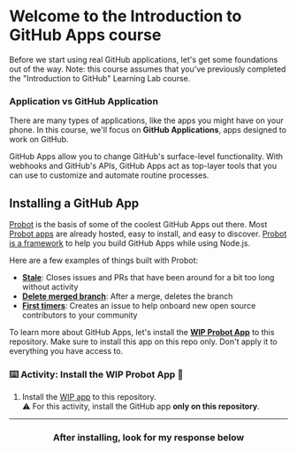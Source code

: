 # Welcome to the Introduction to GitHub Apps course

Before we start using real GitHub applications, let's get some foundations out of the way. Note: this course assumes that you've previously completed the "Introduction to GitHub" Learning Lab course.

### Application vs GitHub Application
There are many types of applications, like the apps you might have on your phone. In this course, we'll focus on **GitHub Applications**, apps designed to work on GitHub.

GitHub Apps allow you to change GitHub's surface-level functionality. With webhooks and GitHub's APIs, GitHub Apps act as top-layer tools that you can use to customize and automate routine processes. 

## Installing a GitHub App

[Probot](https://probot.github.io/) is the basis of some of the coolest GitHub Apps out there. Most [Probot apps](https://probot.github.io/docs/) are already hosted, easy to install, and easy to discover. [Probot is a framework](https://probot.github.io/docs/) to help you build GitHub Apps while using Node.js.

Here are a few examples of things built with Probot:
- **[Stale](https://probot.github.io/apps/stale/)**: Closes issues and PRs that have been around for a bit too long without activity
- **[Delete merged branch](https://probot.github.io/apps/delete-merged-branch/)**: After a merge, deletes the branch
- **[First timers](https://probot.github.io/apps/first-timers/)**: Creates an issue to help onboard new open source contributors to your community

To learn more about GitHub Apps, let's install the **[WIP Probot App](https://probot.github.io/apps/wip/)** to this repository. Make sure to install this app on this repo only. Don't apply it to everything you have access to.

### :keyboard: Activity: Install the WIP Probot App :tada:

1. Install the [WIP app](https://probot.github.io/apps/wip/) to this repository.
</br>:warning: For this activity, install the GitHub app **only on this repository**.

<hr>
<h3 align="center">After installing, look for my response below</h3>
